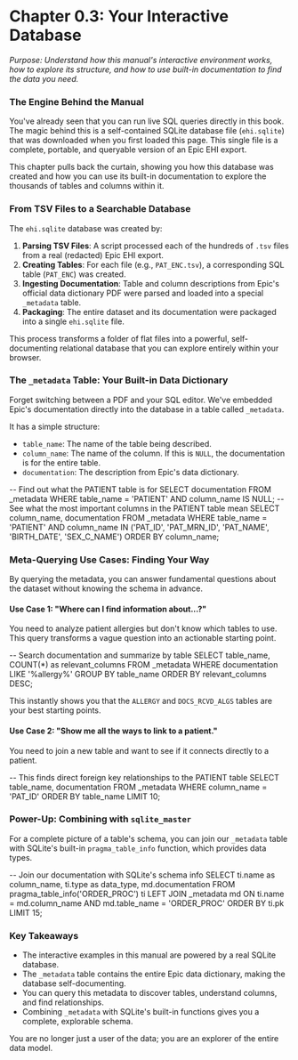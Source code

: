 # Chapter 0.3: Your Interactive Database

*Purpose: Understand how this manual's interactive environment works, how to explore its structure, and how to use built-in documentation to find the data you need.*

### The Engine Behind the Manual

You've already seen that you can run live SQL queries directly in this book. The magic behind this is a self-contained SQLite database file (`ehi.sqlite`) that was downloaded when you first loaded this page. This single file is a complete, portable, and queryable version of an Epic EHI export.

This chapter pulls back the curtain, showing you how this database was created and how you can use its built-in documentation to explore the thousands of tables and columns within it.

### From TSV Files to a Searchable Database

The `ehi.sqlite` database was created by:
1.  **Parsing TSV Files**: A script processed each of the hundreds of `.tsv` files from a real (redacted) Epic EHI export.
2.  **Creating Tables**: For each file (e.g., `PAT_ENC.tsv`), a corresponding SQL table (`PAT_ENC`) was created.
3.  **Ingesting Documentation**: Table and column descriptions from Epic's official data dictionary PDF were parsed and loaded into a special `_metadata` table.
4.  **Packaging**: The entire dataset and its documentation were packaged into a single `ehi.sqlite` file.

This process transforms a folder of flat files into a powerful, self-documenting relational database that you can explore entirely within your browser.

### The `_metadata` Table: Your Built-in Data Dictionary

Forget switching between a PDF and your SQL editor. We've embedded Epic's documentation directly into the database in a table called `_metadata`.

It has a simple structure:
- `table_name`: The name of the table being described.
- `column_name`: The name of the column. If this is `NULL`, the documentation is for the entire table.
- `documentation`: The description from Epic's data dictionary.

<example-query description="Get the documentation for the PATIENT table">
-- Find out what the PATIENT table is for
SELECT documentation 
FROM _metadata
WHERE table_name = 'PATIENT' 
  AND column_name IS NULL;
</example-query>

<example-query description="Get descriptions for key columns in the PATIENT table">
-- See what the most important columns in the PATIENT table mean
SELECT 
  column_name, 
  documentation
FROM _metadata
WHERE table_name = 'PATIENT' 
  AND column_name IN ('PAT_ID', 'PAT_MRN_ID', 'PAT_NAME', 'BIRTH_DATE', 'SEX_C_NAME')
ORDER BY column_name;
</example-query>

### Meta-Querying Use Cases: Finding Your Way

By querying the metadata, you can answer fundamental questions about the dataset without knowing the schema in advance.

#### Use Case 1: "Where can I find information about...?"

You need to analyze patient allergies but don't know which tables to use. This query transforms a vague question into an actionable starting point.

<example-query description="Find which tables are most relevant to allergies">
-- Search documentation and summarize by table
SELECT 
  table_name,
  COUNT(*) as relevant_columns
FROM _metadata
WHERE documentation LIKE '%allergy%'
GROUP BY table_name
ORDER BY relevant_columns DESC;
</example-query>

This instantly shows you that the `ALLERGY` and `DOCS_RCVD_ALGS` tables are your best starting points.

#### Use Case 2: "Show me all the ways to link to a patient."

You need to join a new table and want to see if it connects directly to a patient.

<example-query description="Find the first 10 tables that link directly to a patient">
-- This finds direct foreign key relationships to the PATIENT table
SELECT 
  table_name,
  documentation
FROM _metadata
WHERE column_name = 'PAT_ID'
ORDER BY table_name
LIMIT 10;
</example-query>

### Power-Up: Combining with `sqlite_master`

For a complete picture of a table's schema, you can join our `_metadata` table with SQLite's built-in `pragma_table_info` function, which provides data types.

<example-query description="Get a preview of the schema for the ORDER_PROC table">
-- Join our documentation with SQLite's schema info
SELECT 
  ti.name as column_name,
  ti.type as data_type,
  md.documentation
FROM pragma_table_info('ORDER_PROC') ti
LEFT JOIN _metadata md 
  ON ti.name = md.column_name 
  AND md.table_name = 'ORDER_PROC'
ORDER BY ti.pk
LIMIT 15;
</example-query>

### Key Takeaways

- The interactive examples in this manual are powered by a real SQLite database.
- The `_metadata` table contains the entire Epic data dictionary, making the database self-documenting.
- You can query this metadata to discover tables, understand columns, and find relationships.
- Combining `_metadata` with SQLite's built-in functions gives you a complete, explorable schema.

You are no longer just a user of the data; you are an explorer of the entire data model.
